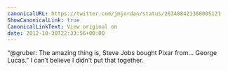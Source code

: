 ```yaml
---
canonicalURL: https://twitter.com/jmjordan/status/263408421360005121
ShowCanonicalLink: true
CanonicalLinkText: View original on
date: 2012-10-30T22:33:56+00:00
---
```

“@gruber: The amazing thing is, Steve Jobs bought Pixar from… George Lucas.” I can’t believe I didn’t put that together.